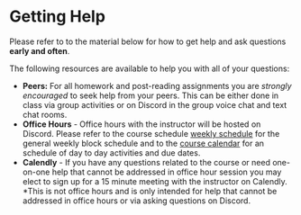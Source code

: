 # Getting Help

Please refer to to the material below for how to get help and ask questions **early and often**.

The following resources are available to help you with all of your questions:
* **Peers:** For all homework and post-reading assignments you are *strongly encouraged* to seek help from your peers. This can be either done in class via group activities or on Discord in the group voice chat and text chat rooms.
* **Office Hours** - Office hours with the instructor will be hosted on Discord. Please refer to the course schedule [weekly schedule](https://hamiltonfour.tech/uni-high-fall-21/schedule/) for the general weekly block schedule and to the [course calendar](https://hamiltonfour.tech/uni-high-fall-21/calendar/) for an schedule of day to day activities and due dates.
* **Calendly** - If you have any questions related to the course or need one-on-one help that cannot be addressed in office hour session you may elect to sign up for a 15 minute meeting with the instructor on Calendly. *This is not office hours and is only intended for help that cannot be addressed in office hours or via asking questions on Discord.
